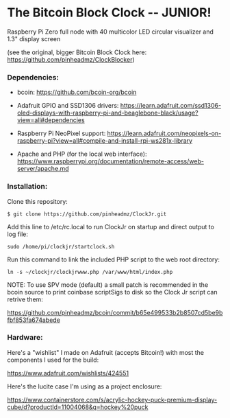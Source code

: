 # The Bitcoin Block Clock -- JUNIOR!

Raspberry Pi Zero full node with 40 multicolor LED circular visualizer and 1.3" display screen

(see the original, bigger Bitcoin Block Clock here: https://github.com/pinheadmz/ClockBlocker) 

### Dependencies:

* bcoin: https://github.com/bcoin-org/bcoin

* Adafruit GPIO and SSD1306 drivers: https://learn.adafruit.com/ssd1306-oled-displays-with-raspberry-pi-and-beaglebone-black/usage?view=all#dependencies

* Raspberry Pi NeoPixel support: https://learn.adafruit.com/neopixels-on-raspberry-pi?view=all#compile-and-install-rpi-ws281x-library

* Apache and PHP (for the local web interface): https://www.raspberrypi.org/documentation/remote-access/web-server/apache.md

### Installation:

Clone this repository:

`$ git clone https://github.com/pinheadmz/ClockJr.git`

Add this line to /etc/rc.local to run ClockJr on startup and direct output to log file:

`sudo /home/pi/clockjr/startclock.sh  `

Run this command to link the included PHP script to the web root directory:

`ln -s ~/clockjr/clockjrwww.php /var/www/html/index.php`

NOTE: To use SPV mode (default) a small patch is recommended in the bcoin source to print coinbase scriptSigs to disk so the Clock Jr script can retrive them:

https://github.com/pinheadmz/bcoin/commit/b65e499533b2b8507cd5be9bfbf853fa674abede

### Hardware:
Here's a "wishlist" I made on Adafruit (accepts Bitcoin!) with most the components I used for the build:

https://www.adafruit.com/wishlists/424551

Here's the lucite case I'm using as a project enclosure:

https://www.containerstore.com/s/acrylic-hockey-puck-premium-display-cube/d?productId=11004068&q=hockey%20puck
